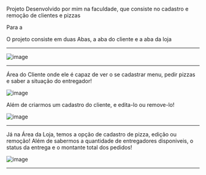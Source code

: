 Projeto Desenvolvido por mim na faculdade, que consiste no cadastro e remoção de clientes e pizzas

Para a

O projeto consiste em duas Abas, a aba do cliente e a aba da loja


<hr>


 
![image](https://github.com/user-attachments/assets/5f7e32bb-929d-4ee0-a97d-5fba47a996fb)

<hr>
Área do Cliente onde ele é capaz de ver o se cadastrar menu, pedir pizzas e saber a situação do entregador!

 ![image](https://github.com/user-attachments/assets/9e8ff98d-3426-4c4f-b71d-b2d05fc0b81e)

 Além de criarmos um cadastro do cliente, e edita-lo ou remove-lo!

![image](https://github.com/user-attachments/assets/d9149a27-8bbd-41ed-9768-2a8ccf04fb65)

<hr>

Já na Área da Loja, temos a opção de cadastro de pizza, edição ou remoção! Além de sabermos a quantidade de entregadores disponiveis, o status da entrega e o montante total dos pedidos!


![image](https://github.com/user-attachments/assets/1395fd69-2aa2-4e20-aaad-c8bce8598512)


<hr>








 

